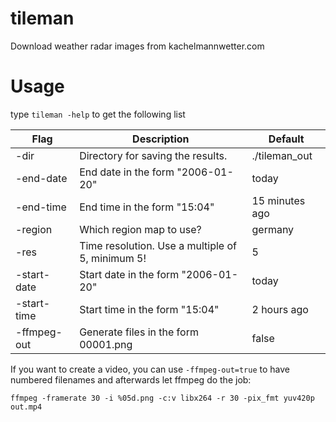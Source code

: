 # tileman
Download weather radar images from kachelmannwetter.com

# Usage
type `tileman -help` to get the following list

Flag        | Description                                      | Default
------------|--------------------------------------------------|----------------
-dir        | Directory for saving the results.                | ./tileman_out
-end-date   | End date in the form "2006-01-20"                | today
-end-time   | End time in the form "15:04"                     | 15 minutes ago
-region     | Which region map to use?                         | germany
-res        | Time resolution. Use a multiple of 5, minimum 5! | 5
-start-date | Start date in the form "2006-01-20"              | today
-start-time | Start time in the form "15:04"                   | 2 hours ago
-ffmpeg-out | Generate files in the form 00001.png             | false

If you want to create a video, you can use `-ffmpeg-out=true` to have
numbered filenames and afterwards let ffmpeg do the job:
```
ffmpeg -framerate 30 -i %05d.png -c:v libx264 -r 30 -pix_fmt yuv420p out.mp4
```


